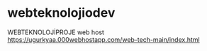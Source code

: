 # webteknolojiodev
WEBTEKNOLOJİPROJE
web host
https://ugurkyaa.000webhostapp.com/web-tech-main/index.html
